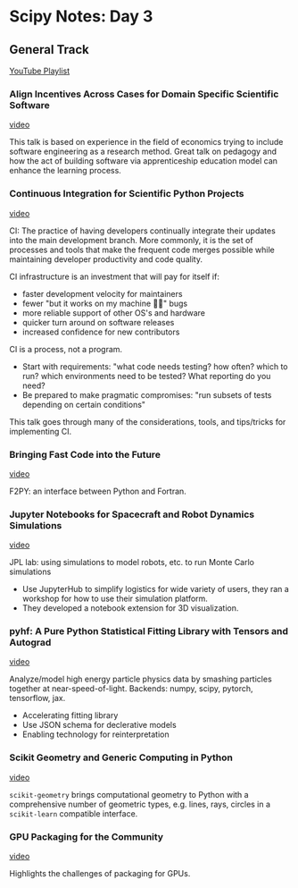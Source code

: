 # Scipy Notes: Day 3

## General Track

[YouTube Playlist](https://www.youtube.com/playlist?list=PLYx7XA2nY5GfhekhCPLpA0NImFm2wNvSD)

### Align Incentives Across Cases for Domain Specific Scientific Software

[video](https://www.youtube.com/watch?v=nxXr0LNdQUU)

This talk is based on experience in the field of economics trying to include
software engineering as a research method. Great talk on pedagogy and how
the act of building software via apprenticeship education model can enhance
the learning process.

### Continuous Integration for Scientific Python Projects

[video](https://www.youtube.com/watch?v=OAlr9vY5XLU)

CI: The practice of having developers continually integrate their updates into
the main development branch. More commonly, it is the set of processes and
tools that make the frequent code merges possible while maintaining developer
productivity and code quality.

CI infrastructure is an investment that will pay for itself if:
- faster development velocity for maintainers
- fewer "but it works on my machine 🤷‍♂️" bugs
- more reliable support of other OS's and hardware
- quicker turn around on software releases
- increased confidence for new contributors

CI is a process, not a program.
- Start with requirements: "what code needs testing? how often? which to run?
  which environments need to be tested? What reporting do you need?
- Be prepared to make pragmatic compromises: "run subsets of tests depending on
  certain conditions"

This talk goes through many of the considerations, tools, and tips/tricks for
implementing CI.


### Bringing Fast Code into the Future

[video](https://www.youtube.com/watch?v=56M40Y2jl9Y)

F2PY: an interface between Python and Fortran.

### Jupyter Notebooks for Spacecraft and Robot Dynamics Simulations

[video](https://www.youtube.com/watch?v=5o904aVOJzU)

JPL lab: using simulations to model robots, etc. to run Monte Carlo simulations
- Use JupyterHub to simplify logistics for wide variety of users, they ran
  a workshop for how to use their simulation platform.
- They developed a notebook extension for 3D visualization.

### pyhf: A Pure Python Statistical Fitting Library with Tensors and Autograd

[video](https://www.youtube.com/watch?v=FrH9s3eB6fU)

Analyze/model high energy particle physics data by smashing particles together
at near-speed-of-light. Backends: numpy, scipy, pytorch, tensorflow, jax.

- Accelerating fitting library
- Use JSON schema for declerative models
- Enabling technology for reinterpretation

### Scikit Geometry and Generic Computing in Python

[video](https://www.youtube.com/watch?v=LsgXJTK4OsU)

`scikit-geometry` brings computational geometry to Python with a comprehensive
number of geometric types, e.g. lines, rays, circles in a `scikit-learn`
compatible interface.

### GPU Packaging for the Community

[video](https://www.youtube.com/watch?v=u1oWMh2TTDw)

Highlights the challenges of packaging for GPUs.
